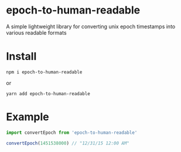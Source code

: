 # epoch-to-human-readable

A simple lightweight library for converting unix epoch timestamps into various readable formats

# Install

```
npm i epoch-to-human-readable
```
or
```
yarn add epoch-to-human-readable
```

# Example

```javascript
import convertEpoch from 'epoch-to-human-readable'

convertEpoch(1451538000) // "12/31/15 12:00 AM"
```
